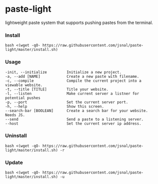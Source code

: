 # paste-light

lightweight paste system that supports pushing pastes from the terminal.

### Install

```
bash <(wget -qO- https://raw.githubusercontent.com/jsnal/paste-light/master/install.sh)
```

### Usage

```
-init, --initialize         Initialize a new project.
-a, --add [NAME]            Create a new paste with filename.
-c, --compile               Compile the current project into a viewable website.
-t, --title [TITLE]         Title your website.
-l, --listen                Make current server a listner for potential pushes
-p, --port                  Set the current server port.
-h, --help                  Show this screen.
--search-bar [BOOLEAN]      Create a search bar for your website. Needs JS.
--send                      Send a paste to a listening server.
--host                      Set the current server ip address.
```

### Uninstall

```
bash <(wget -qO- https://raw.githubusercontent.com/jsnal/paste-light/master/install.sh) -r
```

### Update

```
bash <(wget -qO- https://raw.githubusercontent.com/jsnal/paste-light/master/install.sh) -u
```
